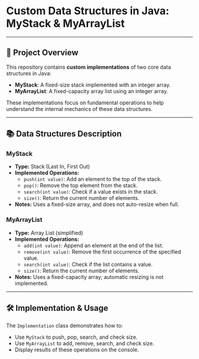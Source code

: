 # Custom Data Structures in Java: MyStack & MyArrayList

---

## 🚀 Project Overview

This repository contains **custom implementations** of two core data structures in Java:

- **MyStack**: A fixed-size stack implemented with an integer array.
- **MyArrayList**: A fixed-capacity array list using an integer array.

These implementations focus on fundamental operations to help understand the internal mechanics of these data structures.

---

## 📚 Data Structures Description

### MyStack

- **Type:** Stack (Last In, First Out)
- **Implemented Operations:**
  - `push(int value)`: Add an element to the top of the stack.
  - `pop()`: Remove the top element from the stack.
  - `search(int value)`: Check if a value exists in the stack.
  - `size()`: Return the current number of elements.
- **Notes:** Uses a fixed-size array, and does not auto-resize when full.

### MyArrayList

- **Type:** Array List (simplified)
- **Implemented Operations:**
  - `add(int value)`: Append an element at the end of the list.
  - `remove(int value)`: Remove the first occurrence of the specified value.
  - `search(int value)`: Check if the list contains a value.
  - `size()`: Return the current number of elements.
- **Notes:** Uses a fixed-capacity array; automatic resizing is not implemented.

---

## 🛠️ Implementation & Usage

The `Implementation` class demonstrates how to:

- Use `MyStack` to push, pop, search, and check size.
- Use `MyArrayList` to add, remove, search, and check size.
- Display results of these operations on the console.
